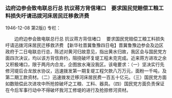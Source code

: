 ### 边府边参会致电联总行总  抗议蒋方背信堵口　要求国民党赔偿工粮工料损失吁请迅拨河床居民迁移救济费

1946-12-08
第2版()
专栏：

　　边府边参会致电联总行总
    抗议蒋方背信堵口
  　要求国民党赔偿工粮工料损失吁请迅拨河床居民迁移救济费
    【新华社晋冀鲁豫四日电】晋冀鲁豫边参会及边区政府于二日电联总行总，陈述对黄河归故意见，指出黄水归故，我区会与国民党方面四次决议，均以该方背信弃约，阻挠破坏复堤工程未克完成。近来蒋方进攻之余又积极堵口，限于两月内合龙，企图放水淹没我区。该电要求：（一）坚决实行先修河堤后合龙放水协议，迅速拨发第一期复堤工程欠款八万万元，面粉一千吨，及第二期工款资材。（二）迅速拨发迁移河床居民费一百五十亿元。（三）国民党方面如数赔偿此次进攻中所抢掠破坏之工粮、工料、器具。（四）国民党方面负责保证在今后军事行动中不得破坏我河工修堤的进行及抢掠修河资材。
